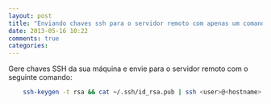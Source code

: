 ```yaml
---
layout: post
title: "Enviando chaves ssh para o servidor remoto com apenas um comando"
date: 2013-05-16 10:22
comments: true
categories: 
---
```


Gere chaves SSH da sua máquina e envie para o servidor remoto com o seguinte comando:

``` bash Comando: 
    ssh-keygen -t rsa && cat ~/.ssh/id_rsa.pub | ssh <user>@<hostname> 'cat >> ~/.ssh/authorized_keys'
``` 